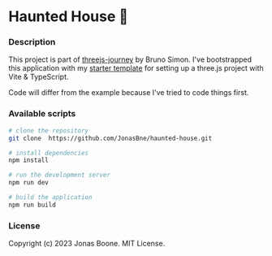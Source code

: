 # Haunted House 👻

### Description

This project is part of [threejs-journey](https://threejs-journey.com/) by Bruno Simon.
I've bootstrapped this application with my [starter template](https://github.com/JonasBne/threejs-vite-starter-project) for setting up a three.js project with Vite & TypeScript.

Code will differ from the example because I've tried to code things first.

### Available scripts

```bash
# clone the repository
git clone  https://github.com/JonasBne/haunted-house.git
```

```bash
# install dependencies
npm install
```

```bash
# run the development server
npm run dev
```

```bash
# build the application
npm run build
```

### License

Copyright (c) 2023 Jonas Boone. MIT License.
